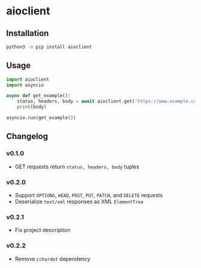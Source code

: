 aioclient
===

Installation
---

```sh
python3 -m pip install aioclient
```

Usage
---

```python
import aioclient
import asyncio

async def get_example():
    status, headers, body = await aioclient.get('https://www.example.com/')
    print(body)

asyncio.run(get_example())
```

Changelog
---

### v0.1.0

* GET requests return `status, headers, body` tuples


### v0.2.0

* Support `OPTIONS`, `HEAD`, `POST`, `PUT`, `PATCH`, and `DELETE` requests
* Deserialize `text/xml` responses as XML `ElementTree`

### v0.2.1

* Fix project description

### v0.2.2

* Remove `cchardet` dependency
